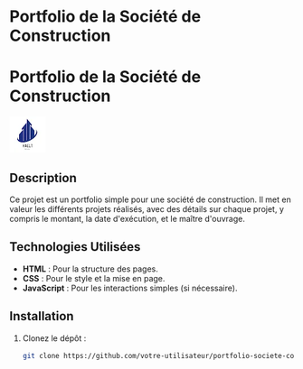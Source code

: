 # Portfolio de la Société de Construction
# Portfolio de la Société de Construction

![Company Logo](imgs/haeltLogo.webp)
## Description
Ce projet est un portfolio simple pour une société de construction. Il met en valeur les différents projets réalisés, avec des détails sur chaque projet, y compris le montant, la date d'exécution, et le maître d'ouvrage.

## Technologies Utilisées
- **HTML** : Pour la structure des pages.
- **CSS** : Pour le style et la mise en page.
- **JavaScript** : Pour les interactions simples (si nécessaire).

## Installation
1. Clonez le dépôt :
   ```bash
   git clone https://github.com/votre-utilisateur/portfolio-societe-construction.git
